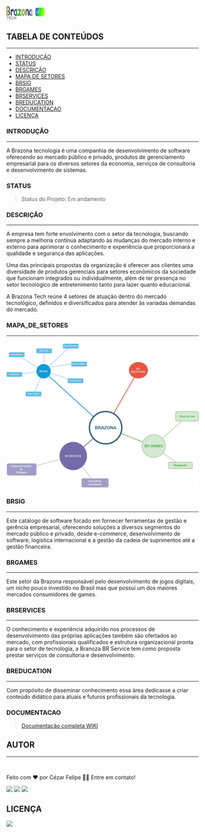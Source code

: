 <img src="./profile/assets/brazona 800x276-v2.png" width="100px;"/>

## TABELA DE CONTEÚDOS
---

 <!--ts-->
   * [INTRODUÇÃO](#INTRODUÇÃO)
   * [STATUS](#STATUS)
   * [DESCRIÇÃO](#DESCRIÇÃO)
   * [MAPA DE SETORES](#MAPA_DE_SETORES)
   * [BRSIG](#BRSIG)
   * [BRGAMES](#BRGAMES)
   * [BRSERVICES](#BRSERVICES)
   * [BREDUCATION](#BREDUCATION)
   * [DOCUMENTACAO](#DOCUMENTACAO)
   * [LICENÇA](#LICENÇA)
<!--te-->

### INTRODUÇÃO
---

A Brazona tecnologia é uma companhia de desenvolvimento de software oferecendo ao mercado público e privado, produtos de gerenciamento empresarial para os diversos setores da economia, serviços de consultoria e desenvolvimento de sistemas.

### STATUS

> Status do Projeto: Em andamento

### DESCRIÇÃO
---

A empresa tem forte envolvimento com o setor da tecnologia, buscando sempre a melhoria contínua adaptando às mudanças do mercado interno e externo para aprimorar o conhecimento e experiência que proporcionará a qualidade e segurança das aplicações.

Uma das principais propostas da organização é oferecer aos clientes uma diversidade de produtos gerenciais para setores econômicos da sociedade que funcionam integrados ou individualmente, além de ter presença no setor tecnológico de entretenimento tanto para lazer quanto educacional.

A Brazona Tech reúne 4 setores de atuação dentro do mercado tecnológico, definidos e  diversificados para atender às variadas demandas do mercado.


### MAPA_DE_SETORES
---

<img src="./assets/Mapa_Setores_Brazona_Tech.png">

### BRSIG
---

Este catálogo de software focado em fornecer ferramentas de gestão e gerência empresarial, oferecendo soluções a diversos segmentos do mercado público e privado, desde e-commerce, desenvolvimento de software, logística internacional e a gestão da cadeia de suprimentos até a gestão financeira.

### BRGAMES
---

Este setor da Brazona responsável pelo desenvolvimento de jogos digitais, um nicho pouco investido no Brasil mas que possui um dos maiores mercados consumidores de games.

### BRSERVICES
---

O conhecimento e experiência adquirido nos processos de desenvolvimento das próprias aplicações também são ofertados ao mercado, com profissionais qualificados e estrutura organizacional pronta para o setor de tecnologia, a Branoza BR Service tem como proposta prestar serviços de consultoria e desenvolvimento.

### BREDUCATION
---

Com propósito de disseminar conhecimento essa área dedicasse a criar conteúdo didático para atuais e futuros profissionais da tecnologia.

### DOCUMENTACAO

> [Documentação completa WIKI](https://github.com/brazona/.github/wiki)

## **AUTOR**
---

<img style="border-radius: 50%;" src="https://avatars.githubusercontent.com/u/29206101?v=4" width="100px;" alt=""/>

Feito com ❤️ por Cézar Felipe 👋🏽 Entre em contato!

 <a href="https://www.instagram.com/cezar_felpis/" target="_blank"><img src="https://img.shields.io/badge/-Instagram-%23E4405F?style=for-the-badge&logo=instagram&logoColor=white" target="_blank"></a>
  <a href = "mailto:cezarfelipe2008@outlook.com"><img src="https://img.shields.io/badge/-Gmail-%23333?style=for-the-badge&logo=gmail&logoColor=white" target="_blank"></a>
  <a href="https://www.linkedin.com/in/cezarfelipedasilva/" target="_blank"><img src="https://img.shields.io/badge/-LinkedIn-%230077B5?style=for-the-badge&logo=linkedin&logoColor=white" target="_blank"></a> 
    
## LICENÇA
<a href="https://github.com/CezarFelipe/micro-service-springcloud/blob/main/LICENSE" target="_blank"><img src="https://img.shields.io/badge/license-MIT-green" target="_blank"></a>

<!--


**Here are some ideas to get you started:**

🙋‍♀️ A short introduction - what is your organization all about?
🌈 Contribution guidelines - how can the community get involved?
👩‍💻 Useful resources - where can the community find your docs? Is there anything else the community should know?
🍿 Fun facts - what does your team eat for breakfast?
🧙 Remember, you can do mighty things with the power of [Markdown](https://docs.github.com/github/writing-on-github/getting-started-with-writing-and-formatting-on-github/basic-writing-and-formatting-syntax)
-->
